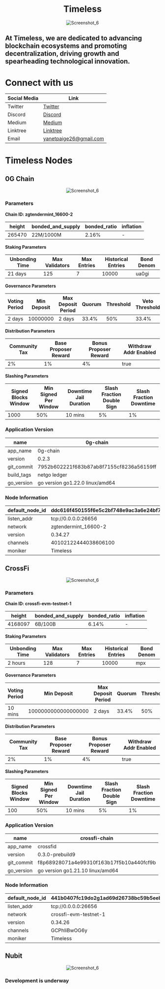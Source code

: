<h1 align="center"> Timeless </h1>

<p align="center">
  <img src="https://github.com/user-attachments/assets/b76a6f39-bb48-4830-b739-2490b653ad05" alt="Screenshot_6">
</p>

## At Timeless, we are dedicated to advancing blockchain ecosystems and promoting decentralization, driving growth and spearheading technological innovation.

# Connect with us

| Social Media | Link                                                              |
|--------------|-------------------------------------------------------------------|
| Twitter      | [Twitter](https://x.com/timecryptoless)                                |
| Discord      | [Discord](https://discord.com/users/843954637270417468)          |
| Medium     | [Medium](https://medium.com/@timelesscrypto)                                    |
| Linktree       | [Linktree](https://linktr.ee/timeless_crypto)                             |
| Email     |            yanetpaige26@gmail.com             |

# Timeless Nodes

## 0G Chain

<p align="center">
  <img src="https://github.com/user-attachments/assets/86bcd7a7-0313-476c-b31c-afd48c98a6b0" alt="Screenshot_6">
</p>

### Parameters

**Chain ID: zgtendermint_16600-2**

| height | bonded_and_supply | bonded_ratio | inflation |
| ------------- | ------------- | ------------- | ------------- |
| 265470 | 22M/1000M | 2.16% | - |

**Staking Parameters**

| Unbonding Time | Max Validators | Max Entries | Historical Entries | Bond Denom |
| ------------- | ------------- | ------------- | ------------- | ------------- |
| 21 days | 125 | 7 | 10000 | ua0gi |

**Governance Parameters**

| Voting Period | Min Deposit | Max Deposit Period | Quorum | Threshold | Veto Threshold |
| ------------- | ------------- | ------------- | ------------- | ------------- | ------------- |
| 2 days | 10000000 | 2 days | 33.4% | 50% | 33.4% |

**Distribution Parameters**

| Community Tax | Base Proposer Reward | Bonus Proposer Reward | Withdraw Addr Enabled |
| ------------- | ------------- | ------------- | ------------- |
| 2% | 1% | 4% | true |

**Slashing Parameters**

| Signed Blocks Window | Min Signed Per Window | Downtime Jail Duration | Slash Fraction Double Sign | Slash Fraction Downtime |
| ------------- | ------------- | ------------- | ------------- | ------------- |
| 1000 | 50% | 10 mins | 5% | 1% |

### Application Version

| name | 0g-chain |
| ------------- | ------------- |
| app_name |  0g-chain |
| version | 0.2.3 |
| git_commit | 7952b602221f683b87ab8f7155cf8236a56159ff |
| build_tags | netgo ledger |
| go_version | go version go1.22.0 linux/amd64 | 

### Node Information

| default_node_id | ddc616f450155f6e5c2bf748e9ac3a6e24bf78ac |
| ------------- | ------------- |
| listen_addr | tcp://0.0.0.0:26656 |
| network | zgtendermint_16600-2 |
| version | 0.34.27 |
| channels | 	40102122444038606100 |
| moniker | Timeless |

## CrossFi

<p align="center">
  <img src="https://github.com/user-attachments/assets/dabe1026-5775-47c6-a88c-2dbdf5115883" alt="Screenshot_6">
</p>

### Parameters

**Chain ID: crossfi-evm-testnet-1**

| height | bonded_and_supply | bonded_ratio | inflation |
| ------------- | ------------- | ------------- | ------------- |
| 4168097 | 6B/100B | 6.14% | - |

**Staking Parameters**

| Unbonding Time | Max Validators | Max Entries | Historical Entries | Bond Denom |
| ------------- | ------------- | ------------- | ------------- | ------------- |
| 2 hours | 128 | 7 | 10000 | mpx |

**Governance Parameters**

| Voting Period | Min Deposit | Max Deposit Period | Quorum | Threshold | Veto Threshold |
| ------------- | ------------- | ------------- | ------------- | ------------- | ------------- |
| 10 mins | 1000000000000000000 | 2 days | 33.4% | 50% | 33.4% |

**Distribution Parameters**

| Community Tax | Base Proposer Reward | Bonus Proposer Reward | Withdraw Addr Enabled |
| ------------- | ------------- | ------------- | ------------- |
| 2% | 1% | 4% | true |

**Slashing Parameters**

| Signed Blocks Window | Min Signed Per Window | Downtime Jail Duration | Slash Fraction Double Sign | Slash Fraction Downtime |
| ------------- | ------------- | ------------- | ------------- | ------------- |
| 100 | 50% | 10 mins | 5% | 1% |

### Application Version

| name | crossfi-chain |
| ------------- | ------------- |
| app_name | crossfid |
| version | 0.3.0-prebuild9 |
| git_commit | f8p68928071a4e99310f163b17f5b10a440fcf9b |
| go_version | go version go1.21.10 linux/amd64 | 

### Node Information

| default_node_id | 441b0407fc19do2g1ad69d26738bc59b5eeb678454 |
| ------------- | ------------- |
| listen_addr | tcp://0.0.0.0:26656 |
| network | crossfi-evm-testnet-1 |
| version | 0.34.26 |
| channels | GCPhIiBwOG6y |
| moniker | Timeless |

## Nubit 

<p align="center">
  <img src="https://github.com/user-attachments/assets/7f952f55-057d-4ed4-a825-43fe369bbcc9" alt="Screenshot_6">
</p>

### Development is underway




